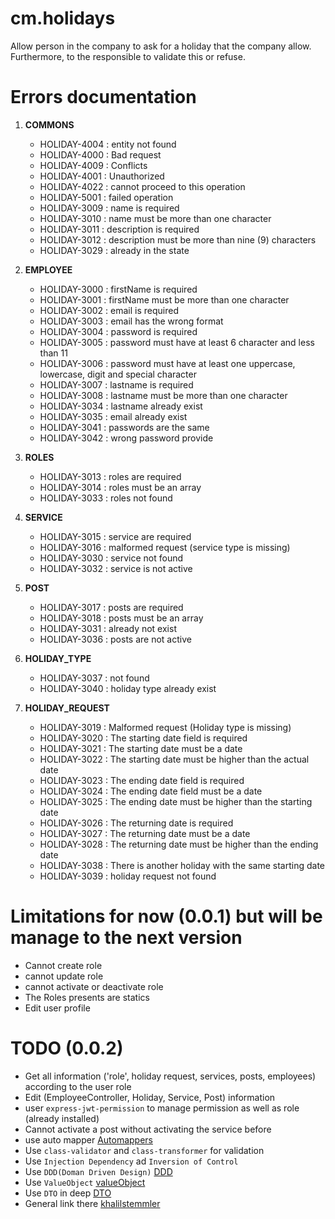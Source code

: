 # cm.holidays
Allow person in the company to ask for a holiday that the company allow. Furthermore, to the responsible to validate this or refuse.

# Errors documentation

  1. **COMMONS**

     - HOLIDAY-4004 : entity not found
     - HOLIDAY-4000 : Bad request
     - HOLIDAY-4009 : Conflicts
     - HOLIDAY-4001 : Unauthorized
     - HOLIDAY-4022 : cannot proceed to this operation
     - HOLIDAY-5001 : failed operation
     - HOLIDAY-3009 : name is required
     - HOLIDAY-3010 : name must be more than one character
     - HOLIDAY-3011 : description is required
     - HOLIDAY-3012 : description must be more than nine (9) characters
     - HOLIDAY-3029 : already in the state
     
  2. **EMPLOYEE**

     - HOLIDAY-3000 : firstName is required
     - HOLIDAY-3001 : firstName must be more than one character
     - HOLIDAY-3002 : email is required
     - HOLIDAY-3003 : email has the wrong format
     - HOLIDAY-3004 : password is required
     - HOLIDAY-3005 : password must have at least 6 character and less than 11
     - HOLIDAY-3006 : password must have at least one uppercase, lowercase, digit and special character
     - HOLIDAY-3007 : lastname is required
     - HOLIDAY-3008 : lastname must be more than one character
     - HOLIDAY-3034 : lastname already exist
     - HOLIDAY-3035 : email already exist
     - HOLIDAY-3041 : passwords are the same
     - HOLIDAY-3042 : wrong password provide

  3. **ROLES**

     - HOLIDAY-3013 : roles are required
     - HOLIDAY-3014 : roles must be an array
     - HOLIDAY-3033 : roles not found
  
  4. **SERVICE**

     - HOLIDAY-3015 : service are required
     - HOLIDAY-3016 : malformed request (service type is missing)
     - HOLIDAY-3030 : service not found
     - HOLIDAY-3032 : service is not active

  5. **POST**

     - HOLIDAY-3017 : posts are required
     - HOLIDAY-3018 : posts must be an array
     - HOLIDAY-3031 : already not exist
     - HOLIDAY-3036 : posts are not active

  6. **HOLIDAY_TYPE**

     - HOLIDAY-3037 : not found
     - HOLIDAY-3040 : holiday type already exist

  7. **HOLIDAY_REQUEST**

     - HOLIDAY-3019 : Malformed request (Holiday type is missing)
     - HOLIDAY-3020 : The starting date field is required
     - HOLIDAY-3021 : The starting date must be a date
     - HOLIDAY-3022 : The starting date must be higher than the actual date
     - HOLIDAY-3023 : The ending date field is required
     - HOLIDAY-3024 : The ending date field must be a date
     - HOLIDAY-3025 : The ending date must be higher than the starting date
     - HOLIDAY-3026 : The returning date is required
     - HOLIDAY-3027 : The returning date must be a date
     - HOLIDAY-3028 : The returning date must be higher than the ending date
     - HOLIDAY-3038 : There is another holiday with the same starting date
     - HOLIDAY-3039 : holiday request not found


# Limitations for now (0.0.1) but will be manage to the next version

 - Cannot create role
 - cannot update role
 - cannot activate or deactivate role
 - The Roles presents are statics
 - Edit user profile

# TODO (0.0.2)
 - Get all information ('role', holiday request, services, posts, employees) according to the user role
 - Edit (EmployeeController, Holiday, Service, Post) information
 - user `express-jwt-permission` to manage permission as well as role (already installed)
 - Cannot activate a post without activating the service before
 - use auto mapper [Automappers](https://automapperts.netlify.app/)
 - Use `class-validator` and `class-transformer` for validation
 - Use `Injection Dependency` ad `Inversion of Control`
 - Use `DDD(Doman Driven Design)` [DDD](https://khalilstemmler.com/articles/typescript-value-object/)
 - Use `ValueObject` [valueObject](https://khalilstemmler.com/articles/typescript-value-object/)
 - Use `DTO` in deep [DTO](https://khalilstemmler.com/articles/enterprise-typescript-nodejs/use-dtos-to-enforce-a-layer-of-indirection/)
 - General link there [khalilstemmler](https://khalilstemmler.com/articles/categories/enterprise-node-type-script)